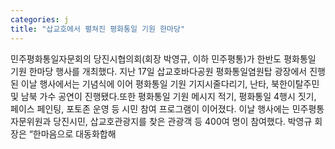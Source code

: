 ```yaml
---
categories: j
title: "삽교호에서 펼쳐진 평화통일 기원 한마당"
---
```

민주평화통일자문회의 당진시협의회(회장 박영규, 이하 민주평통)가 한반도 평화통일 기원 한마당 행사를 개최했다. 지난 17일 삽교호바다공원 평화통일염원탑 광장에서 진행된 이날 행사에서는 기념식에 이어 평화통일 기원 기지시줄다리기, 난타, 북한이탈주민 및 남북 가수 공연이 진행됐다.또한 평화통일 기원 메시지 적기, 평화통일 4행시 짓기, 페이스 페인팅, 포토존 운영 등 시민 참여 프로그램이 이어졌다. 이날 행사에는 민주평통 자문위원과 당진시민, 삽교호관광지를 찾은 관광객 등 400여 명이 참여했다. 박영규 회장은 “한마음으로 대동화합해